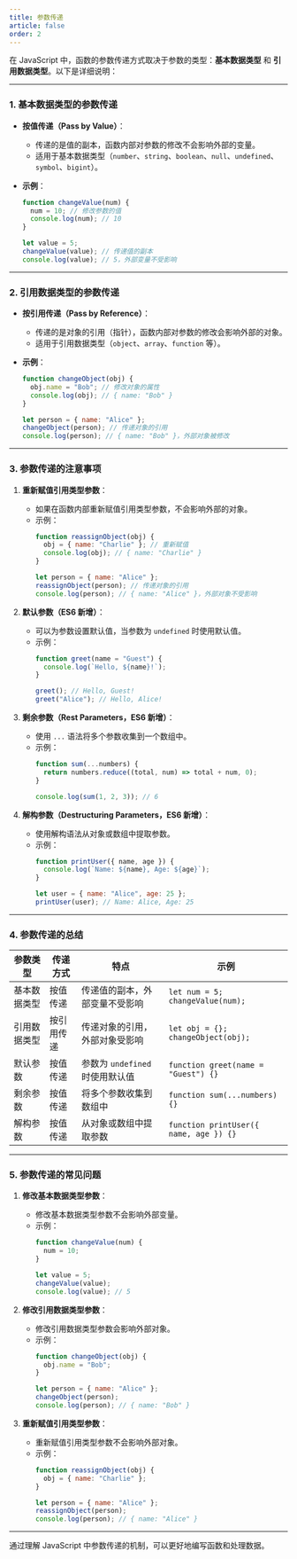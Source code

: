 ```yaml
---
title: 参数传递
article: false
order: 2
---
```


在 JavaScript 中，函数的参数传递方式取决于参数的类型：**基本数据类型** 和 **引用数据类型**。以下是详细说明：

---

### **1. 基本数据类型的参数传递**
- **按值传递（Pass by Value）**：
  - 传递的是值的副本，函数内部对参数的修改不会影响外部的变量。
  - 适用于基本数据类型（`number`、`string`、`boolean`、`null`、`undefined`、`symbol`、`bigint`）。

- **示例**：
  ```javascript
  function changeValue(num) {
    num = 10; // 修改参数的值
    console.log(num); // 10
  }
  
  let value = 5;
  changeValue(value); // 传递值的副本
  console.log(value); // 5，外部变量不受影响
  ```

---

### **2. 引用数据类型的参数传递**
- **按引用传递（Pass by Reference）**：
  - 传递的是对象的引用（指针），函数内部对参数的修改会影响外部的对象。
  - 适用于引用数据类型（`object`、`array`、`function` 等）。

- **示例**：
  ```javascript
  function changeObject(obj) {
    obj.name = "Bob"; // 修改对象的属性
    console.log(obj); // { name: "Bob" }
  }
  
  let person = { name: "Alice" };
  changeObject(person); // 传递对象的引用
  console.log(person); // { name: "Bob" }，外部对象被修改
  ```

---

### **3. 参数传递的注意事项**
1. **重新赋值引用类型参数**：
   - 如果在函数内部重新赋值引用类型参数，不会影响外部的对象。
   - 示例：
     ```javascript
     function reassignObject(obj) {
       obj = { name: "Charlie" }; // 重新赋值
       console.log(obj); // { name: "Charlie" }
     }
     
     let person = { name: "Alice" };
     reassignObject(person); // 传递对象的引用
     console.log(person); // { name: "Alice" }，外部对象不受影响
     ```

2. **默认参数（ES6 新增）**：
   - 可以为参数设置默认值，当参数为 `undefined` 时使用默认值。
   - 示例：
     ```javascript
     function greet(name = "Guest") {
       console.log(`Hello, ${name}!`);
     }
     
     greet(); // Hello, Guest!
     greet("Alice"); // Hello, Alice!
     ```

3. **剩余参数（Rest Parameters，ES6 新增）**：
   - 使用 `...` 语法将多个参数收集到一个数组中。
   - 示例：
     ```javascript
     function sum(...numbers) {
       return numbers.reduce((total, num) => total + num, 0);
     }
     
     console.log(sum(1, 2, 3)); // 6
     ```

4. **解构参数（Destructuring Parameters，ES6 新增）**：
   - 使用解构语法从对象或数组中提取参数。
   - 示例：
     ```javascript
     function printUser({ name, age }) {
       console.log(`Name: ${name}, Age: ${age}`);
     }
     
     let user = { name: "Alice", age: 25 };
     printUser(user); // Name: Alice, Age: 25
     ```

---

### **4. 参数传递的总结**
| 参数类型     | 传递方式   | 特点                            | 示例                                   |
| ------------ | ---------- | ------------------------------- | -------------------------------------- |
| 基本数据类型 | 按值传递   | 传递值的副本，外部变量不受影响  | `let num = 5; changeValue(num);`       |
| 引用数据类型 | 按引用传递 | 传递对象的引用，外部对象受影响  | `let obj = {}; changeObject(obj);`     |
| 默认参数     | 按值传递   | 参数为 `undefined` 时使用默认值 | `function greet(name = "Guest") {}`    |
| 剩余参数     | 按值传递   | 将多个参数收集到数组中          | `function sum(...numbers) {}`          |
| 解构参数     | 按值传递   | 从对象或数组中提取参数          | `function printUser({ name, age }) {}` |

---

### **5. 参数传递的常见问题**
1. **修改基本数据类型参数**：
   - 修改基本数据类型参数不会影响外部变量。
   - 示例：
     ```javascript
     function changeValue(num) {
       num = 10;
     }
     
     let value = 5;
     changeValue(value);
     console.log(value); // 5
     ```

2. **修改引用数据类型参数**：
   - 修改引用数据类型参数会影响外部对象。
   - 示例：
     ```javascript
     function changeObject(obj) {
       obj.name = "Bob";
     }
     
     let person = { name: "Alice" };
     changeObject(person);
     console.log(person); // { name: "Bob" }
     ```

3. **重新赋值引用类型参数**：
   - 重新赋值引用类型参数不会影响外部对象。
   - 示例：
     ```javascript
     function reassignObject(obj) {
       obj = { name: "Charlie" };
     }
     
     let person = { name: "Alice" };
     reassignObject(person);
     console.log(person); // { name: "Alice" }
     ```

---

通过理解 JavaScript 中参数传递的机制，可以更好地编写函数和处理数据。
